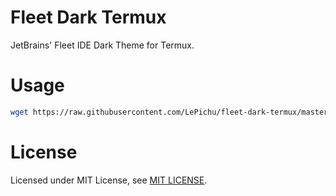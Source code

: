  # Fleet Dark Termux
JetBrains' Fleet IDE Dark Theme for Termux.

# Usage
```sh
wget https://raw.githubusercontent.com/LePichu/fleet-dark-termux/master/fleet-dark.properties -C $HOME/.termux/colors.properties 
```
# License
Licensed under MIT License, see [MIT LICENSE](./LICENSE).